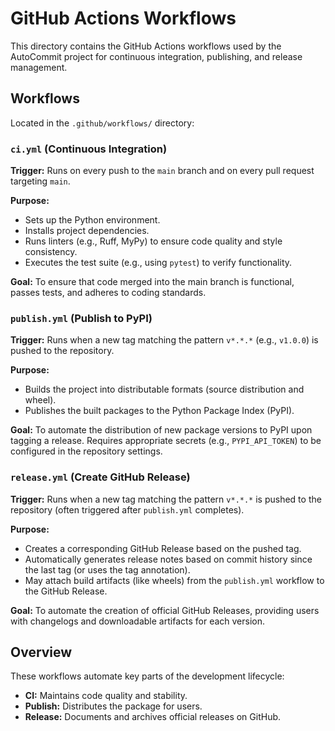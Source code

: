 # GitHub Actions Workflows

This directory contains the GitHub Actions workflows used by the AutoCommit project for continuous integration, publishing, and release management.

## Workflows

Located in the `.github/workflows/` directory:

### `ci.yml` (Continuous Integration)

**Trigger:** Runs on every push to the `main` branch and on every pull request targeting `main`.

**Purpose:**
-   Sets up the Python environment.
-   Installs project dependencies.
-   Runs linters (e.g., Ruff, MyPy) to ensure code quality and style consistency.
-   Executes the test suite (e.g., using `pytest`) to verify functionality.

**Goal:** To ensure that code merged into the main branch is functional, passes tests, and adheres to coding standards.

### `publish.yml` (Publish to PyPI)

**Trigger:** Runs when a new tag matching the pattern `v*.*.*` (e.g., `v1.0.0`) is pushed to the repository.

**Purpose:**
-   Builds the project into distributable formats (source distribution and wheel).
-   Publishes the built packages to the Python Package Index (PyPI).

**Goal:** To automate the distribution of new package versions to PyPI upon tagging a release. Requires appropriate secrets (e.g., `PYPI_API_TOKEN`) to be configured in the repository settings.

### `release.yml` (Create GitHub Release)

**Trigger:** Runs when a new tag matching the pattern `v*.*.*` is pushed to the repository (often triggered after `publish.yml` completes).

**Purpose:**
-   Creates a corresponding GitHub Release based on the pushed tag.
-   Automatically generates release notes based on commit history since the last tag (or uses the tag annotation).
-   May attach build artifacts (like wheels) from the `publish.yml` workflow to the GitHub Release.

**Goal:** To automate the creation of official GitHub Releases, providing users with changelogs and downloadable artifacts for each version.

## Overview

These workflows automate key parts of the development lifecycle:
-   **CI:** Maintains code quality and stability.
-   **Publish:** Distributes the package for users.
-   **Release:** Documents and archives official releases on GitHub.

